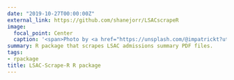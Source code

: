 ```yaml
---
date: "2019-10-27T00:00:00Z"
external_link: https://github.com/shanejorr/LSACscrapeR
image:
  focal_point: Center
  caption: '<span>Photo by <a href="https://unsplash.com/@impatrickt?utm_source=unsplash&amp;utm_medium=referral&amp;utm_content=creditCopyText">Patrick Tomasso</a> on <a href="https://unsplash.com/s/photos/law-school?utm_source=unsplash&amp;utm_medium=referral&amp;utm_content=creditCopyText">Unsplash</a></span>'
summary: R package that scrapes LSAC admissions summary PDF files.
tags:
- rpackage
title: LSAC-Scrape-R R package
---
```

